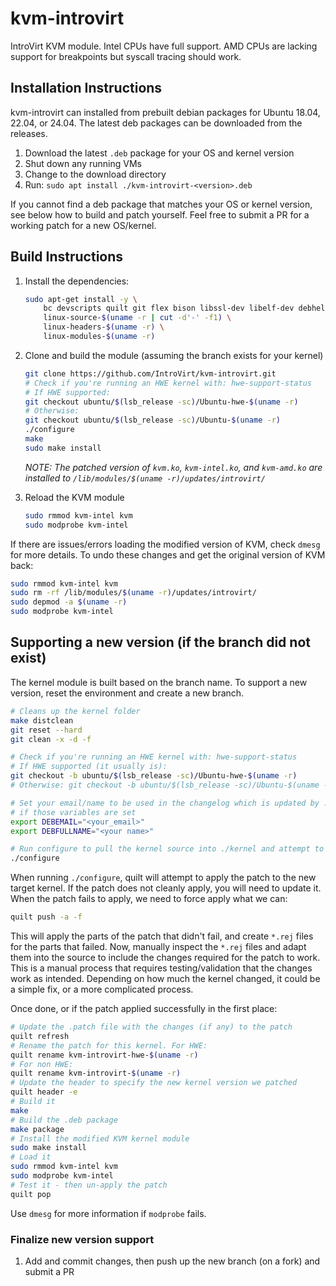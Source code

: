 # kvm-introvirt

IntroVirt KVM module. Intel CPUs have full support. AMD CPUs are lacking support for breakpoints but syscall tracing should work.

## Installation Instructions

kvm-introvirt can installed from prebuilt debian packages for Ubuntu 18.04, 22.04, or 24.04. The latest deb packages can be downloaded from the releases.

1. Download the latest `.deb` package for your OS and kernel version
1. Shut down any running VMs
1. Change to the download directory
1. Run: `sudo apt install ./kvm-introvirt-<version>.deb`

If you cannot find a deb package that matches your OS or kernel version, see below how to build and patch yourself. Feel free to submit a PR for a working patch for a new OS/kernel.

## Build Instructions

1. Install the dependencies:

    ```bash
    sudo apt-get install -y \
        bc devscripts quilt git flex bison libssl-dev libelf-dev debhelper \
        linux-source-$(uname -r | cut -d'-' -f1) \
        linux-headers-$(uname -r) \
        linux-modules-$(uname -r)
    ```

1. Clone and build the module (assuming the branch exists for your kernel)

    ```bash
    git clone https://github.com/IntroVirt/kvm-introvirt.git
    # Check if you're running an HWE kernel with: hwe-support-status
    # If HWE supported:
    git checkout ubuntu/$(lsb_release -sc)/Ubuntu-hwe-$(uname -r)
    # Otherwise:
    git checkout ubuntu/$(lsb_release -sc)/Ubuntu-$(uname -r)
    ./configure
    make
    sudo make install
    ```

    _NOTE: The patched version of `kvm.ko`, `kvm-intel.ko`, and `kvm-amd.ko` are installed to `/lib/modules/$(uname -r)/updates/introvirt/`_

1. Reload the KVM module

    ```bash
    sudo rmmod kvm-intel kvm
    sudo modprobe kvm-intel
    ```

If there are issues/errors loading the modified version of KVM, check `dmesg` for more details. To undo these changes and get the original version of KVM back:

```bash
sudo rmmod kvm-intel kvm
sudo rm -rf /lib/modules/$(uname -r)/updates/introvirt/
sudo depmod -a $(uname -r)
sudo modprobe kvm-intel
```

## Supporting a new version (if the branch did not exist)

The kernel module is built based on the branch name. To support a new version, reset the environment and create a new branch.

```bash
# Cleans up the kernel folder
make distclean
git reset --hard
git clean -x -d -f

# Check if you're running an HWE kernel with: hwe-support-status
# If HWE supported (it usually is):
git checkout -b ubuntu/$(lsb_release -sc)/Ubuntu-hwe-$(uname -r)
# Otherwise: git checkout -b ubuntu/$(lsb_release -sc)/Ubuntu-$(uname -r)

# Set your email/name to be used in the changelog which is updated by ./configure
# if those variables are set
export DEBEMAIL="<your_email>"
export DEBFULLNAME="<your name>"

# Run configure to pull the kernel source into ./kernel and attempt to apply the patch
./configure
```

When running `./configure`, quilt will attempt to apply the patch to the new target kernel. If the patch does not cleanly apply, you will need to update it. When the patch fails to apply, we need to force apply what we can:

```bash
quilt push -a -f
```

This will apply the parts of the patch that didn't fail, and create `*.rej` files for the parts that failed. Now, manually inspect the `*.rej` files and adapt them into the source to include the changes required for the patch to work. This is a manual process that requires testing/validation that the changes work as intended. Depending on how much the kernel changed, it could be a simple fix, or a more complicated process.

Once done, or if the patch applied successfully in the first place:

```bash
# Update the .patch file with the changes (if any) to the patch
quilt refresh
# Rename the patch for this kernel. For HWE:
quilt rename kvm-introvirt-hwe-$(uname -r)
# For non HWE:
quilt rename kvm-introvirt-$(uname -r)
# Update the header to specify the new kernel version we patched
quilt header -e
# Build it
make
# Build the .deb package
make package
# Install the modified KVM kernel module
sudo make install
# Load it
sudo rmmod kvm-intel kvm
sudo modprobe kvm-intel
# Test it - then un-apply the patch
quilt pop
```

Use `dmesg` for more information if `modprobe` fails.

### Finalize new version support

1. Add and commit changes, then push up the new branch (on a fork) and submit a PR
